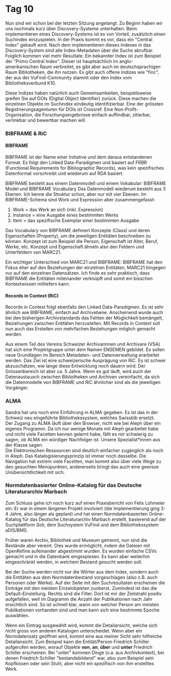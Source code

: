 # Tag 10

Nun sind wir schon bei der letzten Sitzung angelangt. Zu Beginn haben wir uns nochmals kurz über Discovery-Systeme unterhalten. Beim implementieren eines Discovery-Systems ist es von Vorteil, zusätzlich einen Suchindex einzuspielen. In der Praxis kommt es vor, dass ein "Central Index" gekauft wird. Nach dem implementieren dieses Indexes in das Discovery-System sind alle Index-Metadaten über die Suche abrufbar. Folglich kommen viel mehr Resultate. Ein bekannter Index ist zum Beispiel der "Primo Central Index". Dieser ist hauptsächlich im anglo-amerikanischen Raum verbreitet, es gibt aber auch im deutschsprachigen Raum Bibliotheken, die ihn nutzen. Es gibt auch offene Indizes wie "finc", der aus der VuFind-Community stammt oder den Index vom Bibliotheksverbund K10.

Diese Indizes haben natürlich auch Gemeinsamkeiten, beispielsweise greifen Sie auf DOIs (Digital Object Identifier) zurück. Diese machen die einzelnen Objekte im Suchindex eindeutig identifizierbar. Eine der grössten Registrierungsagenturen für DOIs ist Crossref: Eine Non-Profit-Organisation, die Forschungsergebnisse einfach auffindbar, zitierbar, verlinkbar und bewertbar machen will.

### BIBFRAME & RiC

#### BIBFRAME
BIBFRAME ist der Name einer Initiative und dem daraus entstandenen Format. Es folgt den Linked Data-Paradigmen und basiert auf FRBR (Functional Requirements for Bibliographic Records), was kein spezifisches Datenformat vorschreibt und wiederum auf RDA basiert. 

BIBFRAME besteht aus einem Datenmodell und einem Vokabular: BIBFRAME Model und BIBFRAME Vocabulary
Das Datenmodell wiederum besteht aus 3 Ebenen. Ich kenne die Struktur schon, aber nur mit vier Ebenen. Im BIBFRAME-Schema sind Work und Expression aber zusammengefasst:
1. Work = das Werk an sich (inkl. Expression)
2. Instance = eine Ausgabe eines bestimmten Werks
3. Item = das spezifische Exemplar einer bestimmten Ausgabe

Das Vocabulary von BIBFRAME definiert Konzepte (Class) und deren Eigenschaften (Property), um die jeweiligen Entitäten beschreiben zu können. Konzept ist zum Beispiel die Person, Eigenschaft ist Alter, Beruf, Werke, etc. Konzept und Eigenschaft ähneln also den Feldern und Unterfeldern von MARC21.

Ein wichtiger Unterschied von MARC21 und BIBFRAME:
BIBFRAME hat den Fokus eher auf den Beziehungen der einzelnen Entitäten, MARC21 hingegen nur auf den einzelnen Datensätzen. Ich finde es sehr praktisch, dass BIBFRAME die Entitäten miteinander verknüpft und somit ein bisschen Kontextwissen mitliefern kann.

#### Records in Context (RiC)
Records in Context folgt ebenfalls den Linked Data-Paradigmen. Es ist sehr ähnlich wie BIBFRAME, einfach auf Archivebene. Anscheinend wurde auch bei den bisherigen Archivstandards das Fehlen der Möglichkeit bemängelt, Beziehungen zwischen Entitäten herzustellen. Mit Records in Context soll nun auch das Erstellen von mehrfachen Beziehungen möglich gemacht werden. 

Aus einem Teil des Vereins Schweizer Archivarinnen und Archivare (VSA) hat sich eine Projektgruppe unter dem Namen ENSEMEN gebildet. Es sollen neue Grundlagen im Bereich Metadaten- und Datenverwaltung erarbeitet werden. Das Ziel ist eine schweizerische Ausprägung von RiC. Es ist schwer abzuschätzen, wie lange diese Entwicklung noch dauern wird. Der Grössenbereich ist aber ca. 5 Jahre. Wenn es gut läuft, wird auch der Datenaustausch zwischen Bibliotheken und Archiven vereinfacht, da sich die Datenmodelle von BIBFRAME und RiC ähnlicher sind als die jeweiligen Vorgänger.

### ALMA
Sandra hat uns noch eine Einführung in ALMA gegeben. Es ist das in der Schweiz neu eingeführte Bibliothekssystem, welches Swissbib ersetzt.<br>
Der Zugang zu ALMA läuft über den Browser, nicht wie bei Aleph über ein eigenes Programm. Da ich nur wenige Monate mit Aleph gearbeitet habe und nicht viele Facetten kennen gelernt habe, fällt es mir schwierig zu sagen, ob ALMA ein würdiger Nachfolger ist. Unsere Spezialist\*innen aus der Klasse sagen:<br>
Die Elektronischen Ressourcen sind deutlich einfacher zugänglich als noch in Aleph. Das Katalogisierungsprinzip ist immer noch dasselbe. Die Navigation hat extrem viele Facetten, man kommt also über viele Wege zu den gesuchten Menüpunkten, andererseits bringt das auch eine gewisse Unübersichtlichkeit mit sich.

### Normdatenbasierter Online-Katalog für das Deutsche Literaturarchiv Marbach
Zum Schluss gehe ich noch kurz auf einen Praxisbericht von Felix Lohmeier ein: Er war in einem längeren Projekt involviert (die Implementierung ging 3-4 Jahre, also länger als geplant) und hat einen Normdatenbasierten Online-Katalog für das Deutsche Literaturarchiv Marbach erstellt, basierend auf der Suchplattform Solr, dem Suchsystem VuFind und dem Bibliothekssystem aDIS/BMS.

Früher waren Archiv, Bibliothek und Museum getrennt, nun sind die Bestände aber vereint. Dies wurde ermöglicht, indem die Dateien mit OpenRefine aufeinander abgestimmt wurden. Es wurden einfache CSVs gemacht und in die Datenbank eingespiesen. Es kann aber weiterhin eingeschränkt werden, in welchem Bestand gesucht werden soll.

Bei der Suche werden nicht nur die Wörter aus dem Index, sondern auch die Entitäten aus dem Normdatenbestand vorgeschlagen (also z.B. auch Personen oder Werke). Auf der Seite mit den Suchresultaten erscheinen die Einträge mit den meisten Einzelobjekten zuoberst. Zumindest ist das die Default-Einstellung. Rechts sind die Filter. Dort ist mir der Zeitstrahl positiv aufgefallen, weil im Diagramm die Anzahl der Publikationen nach Jahr ersichtlich sind. So ist schnell klar, wann von welcher Person am meisten Publikationen vorhanden sind und man kann sich eine bestimmte Epoche auswählen.

Wenn ein Eintrag ausgewählt wird, kommt die Detailansicht, welche sich nicht gross von anderen Katalogen unterscheidet. Wenn aber ein Normdatensatz geöffnet wird, kommt eine aus meiner Sicht sehr hilfreiche Detailansicht. Zum Beispiel kann die Entität/Person Friedrich Schiller aufgerufen werden, worauf Objekte **von**, **an**, **über** und **unter** Friedrich Schiller erscheinen. Bei "unter" kommen Dinge (v.a. aus Archivkontext), bei denen Friedrich Schiller "bestandsbildend" war, also zum Beispiel sein Kopfkissen oder sein Stuhl, aber nicht ein spezifisch von ihm erstelltes Werk.